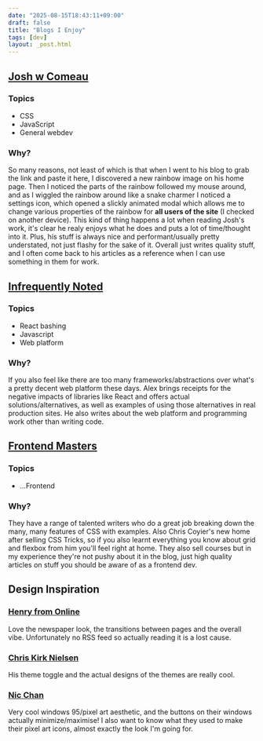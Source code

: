 ```yaml
---
date: "2025-08-15T18:43:11+09:00"
draft: false
title: "Blogs I Enjoy"
tags: [dev]
layout: _post.html
---
```


## [Josh w Comeau](https://www.joshwcomeau.com/)

### Topics

- CSS
- JavaScript
- General webdev

### Why?

So many reasons, not least of which is that when I went to his blog to grab the link and paste it here, I discovered a new rainbow image on his home page. Then I noticed the parts of the rainbow followed my mouse around, and as I wiggled the rainbow around like a snake charmer I noticed a settings icon, which opened a slickly animated modal which allows me to change various properties of the rainbow for **all users of the site** (I checked on another device). This kind of thing happens a lot when reading Josh's work, it's clear he realy enjoys what he does and puts a lot of time/thought into it. Plus, his stuff is always nice and performant/usually pretty understated, not just flashy for the sake of it. Overall just writes quality stuff, and I often come back to his articles as a reference when I can use something in them for work.

## [Infrequently Noted](https://infrequently.org/)

### Topics

- React bashing
- Javascript
- Web platform

### Why?

If you also feel like there are too many frameworks/abstractions over what's a pretty decent web platform these days. Alex brings receipts for the negative impacts of libraries like React and offers actual solutions/alternatives, as well as examples of using those alternatives in real production sites. He also writes about the web platform and programming work other than writing code.

## [Frontend Masters](https://frontendmasters.com/blog/)

### Topics

- ...Frontend

### Why?

They have a range of talented writers who do a great job breaking down the many, many features of CSS with examples. Also Chris Coyier's new home after selling CSS Tricks, so if you also learnt everything you know about grid and flexbox from him you'll feel right at home. They also sell courses but in my experience they're not pushy about it in the blog, just high quality articles on stuff you should be aware of as a frontend dev.

## Design Inspiration

### [Henry from Online](https://henry.codes/)

Love the newspaper look, the transitions between pages and the overall vibe. Unfortunately no RSS feed so actually reading it is a lost cause.

### [Chris Kirk Nielsen](https://chriskirknielsen.com/)

His theme toggle and the actual designs of the themes are really cool.

### [Nic Chan](https://www.nicchan.me)

Very cool windows 95/pixel art aesthetic, and the buttons on their windows actually minimize/maximise! I also want to know what they used to make their pixel art icons, almost exactly the look I'm going for.
